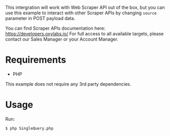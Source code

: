 This intergration will work with Web Scraper API out of the box, but you can use this example to interact with other Scraper APIs by changing `source` parameter in POST payload data.

You can find Scraper APIs documentation here: https://developers.oxylabs.io/
For full access to all available targets, please contact our Sales Manager or your Account Manager.

# Requirements

- PHP

This example does not require any 3rd party dependencies.

# Usage

Run:
```bash
$ php SingleQuery.php
```
